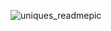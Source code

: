 ![uniques_readmepic](https://github.com/user-attachments/assets/724953ba-b2ba-4024-9d16-38ef7890aa4a)
